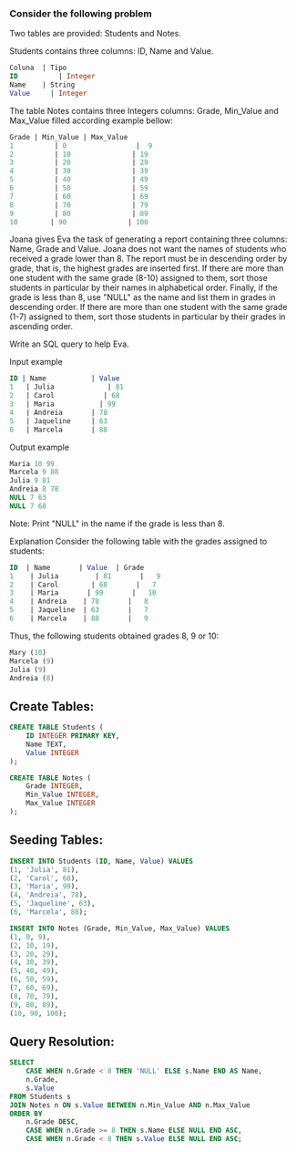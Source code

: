 ### Consider the following problem

Two tables are provided: Students and Notes.

Students contains three columns: ID, Name and Value.

```sql
Coluna  | Tipo
ID          | Integer
Name    | String
Value     | Integer
```

The table Notes contains three Integers columns: Grade, Min_Value and Max_Value filled according example bellow:

```sql
Grade | Min_Value | Max_Value
1          | 0                 |  9
2          | 10               | 19
3          | 20               | 29
4          | 30               | 39
5          | 40               | 49
6          | 50               | 59
7          | 60               | 69
8          | 70               | 79
9          | 80               | 89
10        | 90               | 100          
```

Joana gives Eva the task of generating a report containing three columns: Name, Grade and Value. Joana does not want the names of students who received a grade lower than 8. The report must be in descending order by grade, that is, the highest grades are inserted first. If there are more than one student with the same grade (8-10) assigned to them, sort those students in particular by their names in alphabetical order. Finally, if the grade is less than 8, use "NULL" as the name and list them in grades in descending order. If there are more than one student with the same grade (1-7) assigned to them, sort those students in particular by their grades in ascending order.

Write an SQL query to help Eva.

Input example

```sql
ID | Name           | Value
1   | Julia             | 81
2   | Carol            | 68
3   | Maria           | 99
4   | Andreia       | 78
5   | Jaqueline     | 63
6   | Marcela       | 88
```

Output example
```sql
Maria 10 99
Marcela 9 88
Julia 9 81
Andreia 8 78
NULL 7 63
NULL 7 68
```
Note: Print "NULL" in the name if the grade is less than 8.

Explanation
Consider the following table with the grades assigned to students:

```sql
ID  | Name       | Value  | Grade
1    | Julia         | 81       |   9
2    | Carol        | 68       |   7
3    | Maria       | 99       |   10
4    | Andreia    | 78       |   8
5    | Jaqueline  | 63       |   7
6    | Marcela    | 88       |   9
```

Thus, the following students obtained grades 8, 9 or 10:
```sql
Mary (10)
Marcela (9)
Julia (9)
Andreia (8)
```
## Create Tables:

```sql
CREATE TABLE Students (
    ID INTEGER PRIMARY KEY,
    Name TEXT,
    Value INTEGER
);

CREATE TABLE Notes (
    Grade INTEGER,
    Min_Value INTEGER,
    Max_Value INTEGER
);
```

## Seeding Tables:

```sql
INSERT INTO Students (ID, Name, Value) VALUES
(1, 'Julia', 81),
(2, 'Carol', 68),
(3, 'Maria', 99),
(4, 'Andreia', 78),
(5, 'Jaqueline', 63),
(6, 'Marcela', 88);
```

```sql
INSERT INTO Notes (Grade, Min_Value, Max_Value) VALUES
(1, 0, 9),
(2, 10, 19),
(3, 20, 29),
(4, 30, 39),
(5, 40, 49),
(6, 50, 59),
(7, 60, 69),
(8, 70, 79),
(9, 80, 89),
(10, 90, 100);
```

## Query Resolution:


```sql
SELECT 
    CASE WHEN n.Grade < 8 THEN 'NULL' ELSE s.Name END AS Name,
    n.Grade,
    s.Value
FROM Students s
JOIN Notes n ON s.Value BETWEEN n.Min_Value AND n.Max_Value
ORDER BY 
    n.Grade DESC,
    CASE WHEN n.Grade >= 8 THEN s.Name ELSE NULL END ASC,
    CASE WHEN n.Grade < 8 THEN s.Value ELSE NULL END ASC;
```
